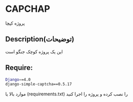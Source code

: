 # CAPCHAP
پروژه ک‍پچا 
## Description(توضیحات)

این یک پروژه کوچک جنگو است 

## Require:
```bash
Django==4.0
django-simple-captcha==0.5.17
```


موارد بالا یا (requirements.txt) را نصب کرده و پروژه را  اجرا کنید
